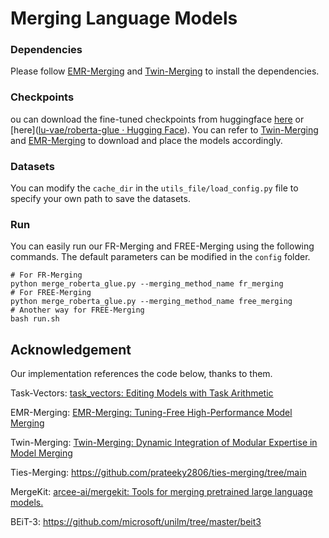 # Merging Language Models

### Dependencies

Please follow [EMR-Merging](https://github.com/harveyhuang18/EMR_Merging) and [Twin-Merging](https://github.com/LZY-the-boys/Twin-Merging) to install the dependencies.

### Checkpoints

ou can download the fine-tuned checkpoints from huggingface [here](https://huggingface.co/vanillaOVO/roberta_base_glue_ckpts/tree/main) or [here]([lu-vae/roberta-glue · Hugging Face](https://huggingface.co/lu-vae/roberta-glue)). You can refer to [Twin-Merging](https://github.com/LZY-the-boys/Twin-Merging) and [EMR-Merging](https://github.com/harveyhuang18/EMR_Merging) to download and place the models accordingly.

### Datasets

You can modify the `cache_dir` in the `utils_file/load_config.py` file to specify your own path to save the datasets.

### Run

You can easily run our FR-Merging and FREE-Merging using the following commands. The default parameters can be modified in the `config` folder.

```
# For FR-Merging
python merge_roberta_glue.py --merging_method_name fr_merging
# For FREE-Merging
python merge_roberta_glue.py --merging_method_name free_merging
# Another way for FREE-Merging 
bash run.sh
```

## Acknowledgement

Our implementation references the code below, thanks to them.

Task-Vectors: [task_vectors: Editing Models with Task Arithmetic](https://github.com/mlfoundations/task_vectors)

EMR-Merging: [EMR-Merging: Tuning-Free High-Performance Model Merging](https://github.com/harveyhuang18/EMR_Merging)

Twin-Merging: [Twin-Merging: Dynamic Integration of Modular Expertise in Model Merging](https://github.com/LZY-the-boys/Twin-Merging)

Ties-Merging: https://github.com/prateeky2806/ties-merging/tree/main

MergeKit: [arcee-ai/mergekit: Tools for merging pretrained large language models.](https://github.com/arcee-ai/mergekit)

BEiT-3: https://github.com/microsoft/unilm/tree/master/beit3



